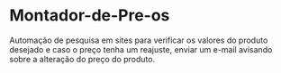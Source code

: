 # Montador-de-Pre-os
Automação de pesquisa em sites para verificar os valores do produto desejado e caso o preço tenha um reajuste, enviar um e-mail  avisando sobre a alteração do preço do produto.
